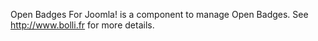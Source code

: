 Open Badges For Joomla! is a component to manage Open Badges.
See http://www.bolli.fr for more details.